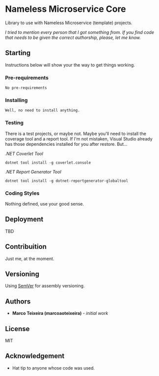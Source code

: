 ﻿# Nameless Microservice Core

Library to use with Nameless Microservice (template) projects.

_I tried to mention every person that I got something from. If you find code
that needs to be given the correct authorship, please, let me know._

## Starting

Instructions below will show your the way to get things working.

### Pre-requirements

```
No pre-requirements
```

### Installing

```
Well, no need to install anything.
```

### Testing

There is a test projects, or maybe not. Maybe you'll need to install the
coverage tool and a report tool. If I'm not mistaken, Visual Studio
already has those dependencies installed for you after restore. But...

_.NET Coverlet Tool_

```
dotnet tool install -g coverlet.console
```

_.NET Report Generator Tool_

```
dotnet tool install -g dotnet-reportgenerator-globaltool
```

### Coding Styles

Nothing defined, use your good sense.

## Deployment

TBD

## Contribuition

Just me, at the moment.

## Versioning

Using [SemVer](http://semver.org/) for assembly versioning.

## Authors

- **Marco Teixeira (marcoaoteixeira)** - _initial work_

## License

MIT

## Acknowledgement

- Hat tip to anyone whose code was used.